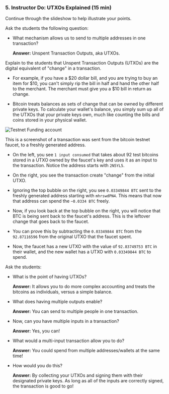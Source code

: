 ### 5. Instructor Do: UTXOs Explained (15 min)

Continue through the slideshow to help illustrate your points.

Ask the students the following question:

* What mechanism allows us to send to multiple addresses in one transaction?

  **Answer:** Unspent Transaction Outputs, aka UTXOs.

Explain to the students that Unspent Transaction Outputs (UTXOs) are the digital equivalent of "change" in a transaction.

* For example, if you have a $20 dollar bill, and you are trying to buy an item for $10, you can't simply rip the bill
  in half and hand the other half to the merchant. The merchant must give you a $10 bill in return as change.

* Bitcoin treats balances as sets of change that can be owned by different private keys. To calculate your
  wallet's balance, you simply sum up all of the UTXOs that your private keys own, much like counting the bills and coins stored
  in your physical wallet.

![Testnet Funding account](Images/utxo-testnet-funding-account.png)

This is a screenshot of a transaction was sent from the bitcoin testnet faucet,
to a freshly generated address.

* On the left, you see `1 input consumed` that takes about 92 test bitcoins stored in a UTXO owned by the faucet's key and uses it as an input to the transaction. Notice the address starts with `2N5YL5`.

* On the right, you see the transaction create "change" from the initial UTXO.

* Ignoring the top bubble on the right, you see `0.03349844 BTC` sent to the freshly generated address starting with `mhrswdPN4`. This means that now that address can spend
  the `~0.0334 BTC` freely.

* Now, if you look back at the top bubble on the right, you will notice that BTC is being
  sent back to the faucet's address. This is the leftover change that goes back to the faucet.

* You can prove this by subtracting the `0.03349844 BTC` from the `92.87116596` from the original UTXO that the faucet spent.

* Now, the faucet has a new UTXO with the value of `92.83749753 BTC` in their wallet, and the new wallet has a UTXO with `0.03349844 BTC` to spend.

Ask the students:

* What is the point of having UTXOs?

  **Answer:** It allows you to do more complex accounting and treats the bitcoins as individuals, versus a simple balance.

* What does having multiple outputs enable?

  **Answer:** You can send to multiple people in one transaction.

* Now, can you have multiple inputs in a transaction?

  **Answer:** Yes, you can!

* What would a multi-input transaction allow you to do?

  **Answer:** You could spend from multiple addresses/wallets at the same time!

* How would you do this?

  **Answer:** By collecting your UTXOs and signing them with their designated private keys.
  As long as all of the inputs are correctly signed, the transaction is good to go!
